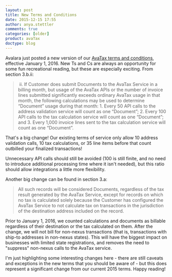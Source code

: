 ```yaml
---
layout: post
title: New Terms and Conditions
date: 2015-12-15 17:55
author: anya.stettler
comments: true
categories: [older]
product: avaTax
doctype: blog
---
```

Avalara just posted a new version of our <a href="http://www.avalara.com/new-terms/">AvaTax terms and conditions</a>, effective January 1, 2016. New Ts and Cs are always an opportunity for some fun recreational reading, but these are especially exciting. From section 3.b.ii:
<blockquote> ii. If Customer does submit Documents to the AvaTax Service in a billing month, but usage of the AvaTax APIs or the number of invoice lines submitted significantly exceeds ordinary AvaTax usage in that month, the following calculations may be used to determine “Document” usage during that month:
1. Every 50 API calls to the address validation service will count as one “Document”;
2. Every 100 API calls to the tax calculation service will count as one “Document”; and
3. Every 1,000 invoice lines sent to the tax calculation service will count as one “Document”.</blockquote>
That's a big change! Our existing terms of service only allow 10 address validation calls, 10 tax calculations, or 35 line items before that count outbilled your finalized transactions!

Unnecessary API calls should still be avoided (100 is still finite, and no need to introduce additional processing time where it isn't needed), but this ratio should allow integrations a little more flexibility.

Another big change can be found in section 3.a:
<blockquote>All such records will be considered Documents, regardless of the tax result generated by the AvaTax Service, except for records on which no tax is calculated solely because the Customer has configured the AvaTax Service to not calculate tax on transactions in the jurisdiction of the destination address included on the record.</blockquote>
Prior to January 1, 2016, we counted calculations and documents as billable regardless of their destination or the tax calculated on them. After the change, we will not bill for non-nexus transactions (that is, transactions with ship-to addresses in non-nexus states). This will have the biggest impact on businesses with limited state registrations, and removes the need to "suppress" non-nexus calls to the AvaTax service.

I'm just highlighting some interesting changes here - there are still caveats and exceptions in the new terms that you should be aware of - but this does represent a significant change from our current 2015 terms. Happy reading!

